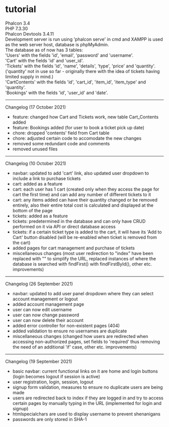 # tutorial

Phalcon 3.4  
PHP 7.3.30  
Phalcon Devtools 3.4.11  
Development server is run using 'phalcon serve' in cmd and XAMPP is used as the web server host, database is phpMyAdmin.  
The database as of now has 3 tables:  
'Users' with the fields 'id', 'email', 'password' and 'username'.  
'Cart' with the fields 'id' and 'user_id'.  
'Tickets' with the fields 'id', 'name', 'details', 'type', 'price' and 'quantity'. ('quantity' not in use so far - originally there with the idea of tickets having limited supply in mind.)  
'CartContents' with the fields 'id', 'cart_id', 'item_id', 'item_type' and 'quantity'.  
'Bookings' with the fields 'id', 'user_id' and 'date'.  

- - - - -

Changelog (17 October 2021)
- feature: changed how Cart and Tickets work, new table Cart_Contents added
- feature: Bookings added (for user to book a ticket pick up date)
- chore: dropped 'contents' field from Cart table
- chore: adjusted certain code to accomodate the new changes
- removed some redundant code and comments
- removed unused files

- - - - -

Changelog (10 October 2021)
- navbar: updated to add 'cart' link, also updated user dropdown to include a link to purchase tickets
- cart: added as a feature 
- cart: each user has 1 cart (created only when they access the page for cart the first time) and can add any number of different tickets to it
- cart: any items added can have their quantity changed or be removed entirely, also their entire total cost is calculated and displayed at the bottom of the page
- tickets: added as a feature
- tickets: predetermined in the database and can only have CRUD performed on it via API or direct database access
- tickets: if a certain ticket type is added to the cart, it will have its 'Add to Cart' button disabled (will be re-enabled when ticket is removed from the cart)
- added pages for cart management and purchase of tickets
- miscellaneous changes (most user redirection to "index" have been replaced with "" to simplify the URL, replaced instances of where the database is searched with findFirst() with findFirstById(), other etc. improvements)

- - - - -

Changelog (26 September 2021)
- navbar: updated to add user panel dropdown where they can select account management or logout
- added account management page
- user can now edit username
- user can now change password
- user can now delete their account
- added error controller for non-existent pages (404)
- added validation to ensure no usernames are duplicate
- miscellaneous changes (changed how users are redirected when accessing non-authorized pages, set fields to 'required' thus removing the need of an additional 'if' case, other etc. improvements)

- - - - -

Changelog (19 September 2021)
- basic navbar: current functional links on it are home and login buttons (login becomes logout if session is active)
- user registration, login, session, logout
- signup form validation, measures to ensure no duplicate users are being made
- users are redirected back to index if they are logged in and try to access certain pages by manually typing in the URL (implemented for login and signup)
- htmlspecialchars are used to display username to prevent shenanigans
- passwords are only stored in SHA-1
